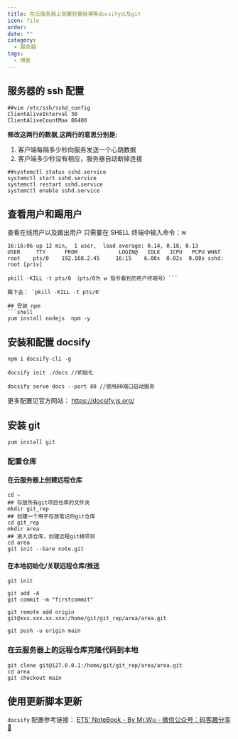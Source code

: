```yaml
---
title: 在云服务器上部署轻量级博客docsify以及git
icon: file
order: 
date: ""
category:
  - 服务器
tags:
  - 博客
---
```

## 服务器的 ssh 配置
```shell
##vim /etc/ssh/sshd_config
ClientAliveInterval 30
ClientAliveCountMax 86400
```

**修改这两行的数据,这两行的意思分别是:**
1. 客户端每隔多少秒向服务发送一个心跳数据
2. 客户端多少秒没有相应，服务器自动断掉连接

```shell
##systemctl status sshd.service
systemctl start sshd.service
systemctl restart sshd.service
systemctl enable sshd.service
```

## 查看用户和踢用户
查看在线用户以及踢出用户
只需要在 SHELL 终端中输入命令：w

```shell
16:16:06 up 12 min,  1 user,  load average: 0.14, 0.18, 0.13  
USER     TTY      FROM             LOGIN@   IDLE   JCPU   PCPU WHAT  
root    pts/0    192.168.2.45     16:15    6.00s  0.02s  0.00s sshd: root [priv]

pkill -KILL -t pts/0 （pts/0为 w 指令看到的用户终端号）```

踢下去： `pkill -KILL -t pts/0`

## 安装 npm
```shell
yum install nodejs  npm -y
```

## 安装和配置 docsify

```shell
npm i docsify-cli -g
```
```shell
docsify init ./docs //初始化
```
```shell
docsify serve docs --port 80 //使用80端口启动服务
```

更多配置见官方网站： https://docsify.js.org/
## 安装 git
```shell
yum install git
```
### 配置仓库
#### 在云服务器上创建远程仓库
```shell
cd ~
## 存放所有git项目仓库的文件夹
mkdir git_rep
## 创建一个用于存放笔记的git仓库
cd git_rep
mkdir area
## 进入该仓库，创建远程git根项目
cd area
git init --bare note.git
```
#### 在本地初始化/关联远程仓库/推送
```shell
git init

git add -A
git commit -m "firstcommit"

git remote add origin git@xxx.xxx.xx.xxx:/home/git/git_rep/area/area.git

git push -u origin main
```

### 在云服务器上的远程仓库克隆代码到本地 
```shell
git clone git@127.0.0.1:/home/git/git_rep/area/area.git
cd area 
git checkout main
```

## 使用更新脚本更新





`docsify` 配置参考链接：
[ETS' NoteBook - By Mr.Wu - 微信公众号：码客趣分享 🌹](https://notebook.js.org/#/README)


